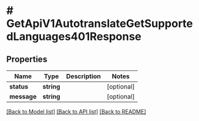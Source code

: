 # # GetApiV1AutotranslateGetSupportedLanguages401Response

## Properties

Name | Type | Description | Notes
------------ | ------------- | ------------- | -------------
**status** | **string** |  | [optional]
**message** | **string** |  | [optional]

[[Back to Model list]](../../README.md#models) [[Back to API list]](../../README.md#endpoints) [[Back to README]](../../README.md)
